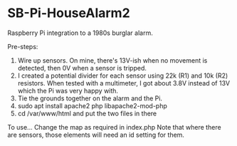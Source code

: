 # SB-Pi-HouseAlarm2
Raspberry Pi integration to a 1980s burglar alarm.

Pre-steps: 
1. Wire up sensors. On mine, there's 13V-ish when no movement is detected, then 0V when a sensor is tripped.
2. I created a potential divider for each sensor using 22k (R1) and 10k (R2) resistors. When tested with a multimeter, I got about 3.8V instead of 13V which the Pi was very happy with.
3. Tie the grounds together on the alarm and the Pi.
4. sudo apt install apache2 php  libapache2-mod-php
5. cd /var/www/html and put the two files in there

To use...
Change the map as required in index.php
Note that where there are sensors, those elements will need an id setting for them.
